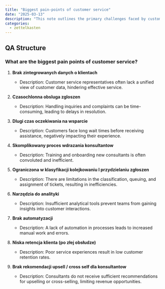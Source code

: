 ```yaml
---
title: "Biggest pain-points of customer service"
date: "2025-03-13"
description: "This note outlines the primary challenges faced by customer service teams in their operations."
categories:
  - zettelkasten
---
```


## QA Structure

### What are the biggest pain points of customer service?

1. **Brak zintegrowanych danych o klientach**  
   - Description: Customer service representatives often lack a unified view of customer data, hindering effective service.

2. **Czasochlonna obsluga zgloszen**  
   - Description: Handling inquiries and complaints can be time-consuming, leading to delays in resolution.

3. **Dlugi czas oczekiwania na wsparcie**  
   - Description: Customers face long wait times before receiving assistance, negatively impacting their experience.

4. **Skomplikowany proces wdrazania konsultantow**  
   - Description: Training and onboarding new consultants is often convoluted and inefficient.

5. **Ograniczona w klasyfikacji kolejkowaniu I przydzielaniu zgłoszen**  
   - Description: There are limitations in the classification, queuing, and assignment of tickets, resulting in inefficiencies.

6. **Narzędzia do analityki**  
   - Description: Insufficient analytical tools prevent teams from gaining insights into customer interactions.

7. **Brak automatyzacji**  
   - Description: A lack of automation in processes leads to increased manual work and errors.

8. **Niska retencja klienta (po złej obsłudze)**  
   - Description: Poor service experiences result in low customer retention rates.

9. **Brak rekomendacji upsell / cross self dla konsultantow**  
   - Description: Consultants do not receive sufficient recommendations for upselling or cross-selling, limiting revenue opportunities.